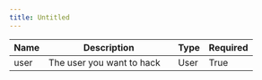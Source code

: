 ```yaml
---
title: Untitled
---
```


<table><thead><tr><th>Name</th><th width="215">Description</th><th>Type</th><th>Required</th></tr></thead><tbody><tr><td>user</td><td>The user you want to hack</td><td>User</td><td>True</td></tr></tbody></table>
